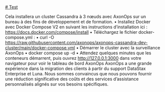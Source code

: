 [# Test](https://gitpod.io/workspaces)

Cela installera un cluster Cassandra à 3 nœuds avec AxonOps sur un bureau à des fins de développement et de formation. 
•	Installez Docker avec Docker Compose V2 en suivant les instructions d’installation ici : https://docs.docker.com/compose/install
•	Téléchargez le fichier docker-compose.yml :
•	curl -O https://raw.githubusercontent.com/axonops/axonops-cassandra-dev-cluster/main/docker-compose.yml 
•	Démarrer le cluster avec la surveillance AxonOps
•	docker compose up -d
•	Attendez quelques minutes que les conteneurs démarrent, puis ouvrez http://127.0.0.1:3000 dans votre navigateur pour voir le tableau de bord AxonOps
AxonOps a une grande expérience dans la migration des clients à partir du support DataStax Enterprise et Luna. Nous sommes convaincus que nous pouvons fournir une réduction significative des coûts et des services d’assistance personnalisés alignés sur vos besoins spécifiques.
